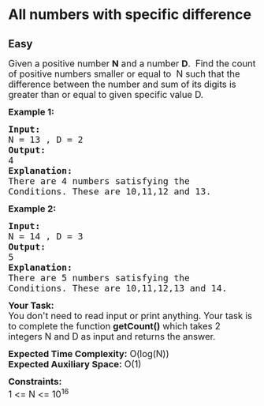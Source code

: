 # All numbers with specific difference
## Easy
<div class="problem-statement">
                <p></p><p><span style="font-size:18px">Given a positive number <strong>N</strong> and a number <strong>D</strong>.&nbsp; Find the count of positive numbers smaller or equal to&nbsp; N such that the difference between the number and sum of its digits is greater than or equal to given specific value D.</span></p>

<p><span style="font-size:18px"><strong>Example 1:</strong></span></p>

<pre><span style="font-size:18px"><strong>Input:</strong></span>
<span style="font-size:18px">N = 13 , D = 2</span>
<span style="font-size:18px"><strong>Output:</strong></span>
<span style="font-size:18px">4</span>
<span style="font-size:18px"><strong>Explanation:</strong></span>
<span style="font-size:18px">There are 4 numbers satisfying the
Conditions. These are 10,11,12 and 13.</span></pre>

<p><span style="font-size:18px"><strong>Example 2:</strong></span></p>

<pre><span style="font-size:18px"><strong>Input:</strong></span>
<span style="font-size:18px">N = 14 , D = 3</span>
<span style="font-size:18px"><strong>Output:</strong></span>
<span style="font-size:18px">5</span>
<span style="font-size:18px"><strong>Explanation:</strong></span>
<span style="font-size:18px">There are 5 numbers satisfying the
Conditions. These are 10,11,12,13 and 14.</span>
</pre>

<p><span style="font-size:18px"><strong>Your Task:</strong><br>
You don't need to read input or print anything. Your task is to complete the function <strong>getCount()</strong> which takes 2 integers N and D as input and returns the answer.</span></p>

<p><span style="font-size:18px"><strong>Expected Time Complexity:</strong> O(log(N))<br>
<strong>Expected Auxiliary Space:</strong> O(1)</span></p>

<p><span style="font-size:18px"><strong>Constraints:</strong></span><br>
<span style="font-size:18px">1 &lt;= N &lt;= 10<sup>16</sup></span></p>
 <p></p>
            </div>